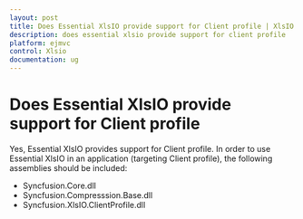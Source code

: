 ```yaml
---
layout: post
title: Does Essential XlsIO provide support for Client profile | XlsIO | ASP.NET MVC | Syncfusion
description: does essential xlsio provide support for client profile
platform: ejmvc
control: Xlsio
documentation: ug
---
```


# Does Essential XlsIO provide support for Client profile

Yes, Essential XlsIO provides support for Client profile. In order to use Essential XlsIO in an application (targeting Client profile), the following assemblies should be included:

* Syncfusion.Core.dll
* Syncfusion.Compresssion.Base.dll
* Syncfusion.XlsIO.ClientProfile.dll
